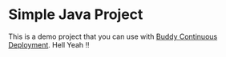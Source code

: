 # Simple Java Project
This is a demo project that you can use with [Buddy Continuous Deployment](https://buddy.works).
Hell Yeah !!
